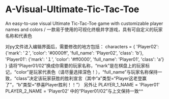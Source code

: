 # A-Visual-Ultimate-Tic-Tac-Toe
An easy-to-use visual Ultimate Tic-Tac-Toe game with customizable player names and colors / 一款易于使用的可视化终极井字游戏，具有可自定义的玩家名称和代表色

对py文件进入编辑界面后，需要修改的地方包括：
characters = {
    'Player02': {'mark': '２', 'color': '#0000ff', 'full_name': 'Player02', 'class': 'b'},
    'Player01': {'mark': '１', 'color': '#ff0000', 'full_name': 'Player01', 'class': 'a'}
}
请将“Player01/02”换成你需要的玩家名称，“mark”是在棋盘上的玩家标记，“color”是玩家代表色（请尽量选择深色！），“full_name”与玩家名称保持一致，“class”决定该玩家获胜的胜利宣言（其中“a”类型=“Player这老登赢了”，“b”类型=“恭喜Player胜利！！”）
另外让
PLAYER_1_NAME = 'Player01'
PLAYER_2_NAME = 'Player02'
中的“Player01/02”与上文保持一致^^
